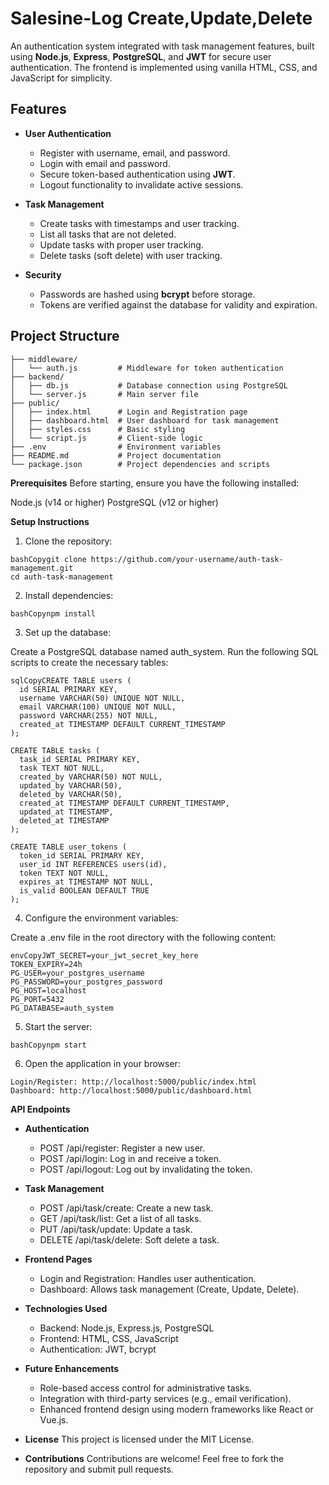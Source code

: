 # Salesine-Log Create,Update,Delete 
 
An authentication system integrated with task management features, built using **Node.js**, **Express**, **PostgreSQL**, and **JWT** for secure user authentication. The frontend is implemented using vanilla HTML, CSS, and JavaScript for simplicity.

## Features

- **User Authentication**
  - Register with username, email, and password.
  - Login with email and password.
  - Secure token-based authentication using **JWT**.
  - Logout functionality to invalidate active sessions.

- **Task Management**
  - Create tasks with timestamps and user tracking.
  - List all tasks that are not deleted.
  - Update tasks with proper user tracking.
  - Delete tasks (soft delete) with user tracking.

- **Security**
  - Passwords are hashed using **bcrypt** before storage.
  - Tokens are verified against the database for validity and expiration.

## Project Structure

```plaintext
├── middleware/
│   └── auth.js         # Middleware for token authentication
├── backend/
│   ├── db.js           # Database connection using PostgreSQL
│   └── server.js       # Main server file
├── public/
│   ├── index.html      # Login and Registration page
│   ├── dashboard.html  # User dashboard for task management
│   ├── styles.css      # Basic styling
│   └── script.js       # Client-side logic
├── .env                # Environment variables
├── README.md           # Project documentation
└── package.json        # Project dependencies and scripts
```

**Prerequisites**
Before starting, ensure you have the following installed:

 Node.js (v14 or higher)
 PostgreSQL (v12 or higher)

**Setup Instructions**

1. Clone the repository:
```
bashCopygit clone https://github.com/your-username/auth-task-management.git
cd auth-task-management
```

2. Install dependencies:
```
bashCopynpm install
```

3. Set up the database:

Create a PostgreSQL database named auth_system.
Run the following SQL scripts to create the necessary tables:
```
sqlCopyCREATE TABLE users (
  id SERIAL PRIMARY KEY,
  username VARCHAR(50) UNIQUE NOT NULL,
  email VARCHAR(100) UNIQUE NOT NULL,
  password VARCHAR(255) NOT NULL,
  created_at TIMESTAMP DEFAULT CURRENT_TIMESTAMP
);

CREATE TABLE tasks (
  task_id SERIAL PRIMARY KEY,
  task TEXT NOT NULL,
  created_by VARCHAR(50) NOT NULL,
  updated_by VARCHAR(50),
  deleted_by VARCHAR(50),
  created_at TIMESTAMP DEFAULT CURRENT_TIMESTAMP,
  updated_at TIMESTAMP,
  deleted_at TIMESTAMP
);

CREATE TABLE user_tokens (
  token_id SERIAL PRIMARY KEY,
  user_id INT REFERENCES users(id),
  token TEXT NOT NULL,
  expires_at TIMESTAMP NOT NULL,
  is_valid BOOLEAN DEFAULT TRUE
);
```


4. Configure the environment variables:

Create a .env file in the root directory with the following content:
```
envCopyJWT_SECRET=your_jwt_secret_key_here
TOKEN_EXPIRY=24h
PG_USER=your_postgres_username
PG_PASSWORD=your_postgres_password
PG_HOST=localhost
PG_PORT=5432
PG_DATABASE=auth_system
```


5. Start the server:
```
bashCopynpm start
```

6. Open the application in your browser:
```
Login/Register: http://localhost:5000/public/index.html
Dashboard: http://localhost:5000/public/dashboard.html
```


**API Endpoints**
- **Authentication**
   - POST /api/register: Register a new user.
   - POST /api/login: Log in and receive a token.
   - POST /api/logout: Log out by invalidating the token.

- **Task Management**
   - POST /api/task/create: Create a new task.
   - GET /api/task/list: Get a list of all tasks.
   - PUT /api/task/update: Update a task.
   - DELETE /api/task/delete: Soft delete a task.


- **Frontend Pages**

   - Login and Registration: Handles user authentication.
   - Dashboard: Allows task management (Create, Update, Delete).

- **Technologies Used**

    - Backend: Node.js, Express.js, PostgreSQL
    - Frontend: HTML, CSS, JavaScript
    - Authentication: JWT, bcrypt

- **Future Enhancements**

    - Role-based access control for administrative tasks.
    - Integration with third-party services (e.g., email verification).
    - Enhanced frontend design using modern frameworks like React or Vue.js.

- **License**
    This project is licensed under the MIT License.
- **Contributions**
Contributions are welcome! Feel free to fork the repository and submit pull requests.
